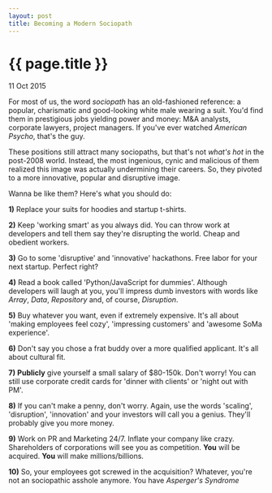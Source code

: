```yaml
---
layout: post
title: Becoming a Modern Sociopath
---
```


{{ page.title }}
================
<p class="meta">11 Oct 2015</p>

For most of us, the word *sociopath* has an old-fashioned reference: a popular, charismatic and good-looking white male wearing a suit. You'd find them in prestigious jobs yielding power and money: M&A analysts, corporate lawyers, project managers. If you've ever watched *American Psycho*, that's the guy.

These positions still attract many sociopaths, but that's not *what's hot* in the post-2008 world. Instead, the most ingenious, cynic and malicious of them realized this image was actually undermining their careers. So, they pivoted to a more innovative, popular and disruptive image.

Wanna be like them? Here's what you should do:

**1)** Replace your suits for hoodies and startup t-shirts. 


**2)** Keep 'working smart' as you always did. You can throw work at developers and tell them say they're disrupting the world. Cheap and obedient workers.

**3)** Go to some 'disruptive' and 'innovative' hackathons. Free labor for your next startup. Perfect right?

**4)** Read a book called 'Python/JavaScript for dummies'. Although developers will laugh at you, you'll impress dumb investors with words like *Array*, *Data*, *Repository* and, of course, *Disruption*.

**5)** Buy whatever you want, even if extremely expensive. It's all about 'making employees feel cozy', 'impressing customers' and 'awesome SoMa experience'. 

**6)** Don't say you chose a frat buddy over a more qualified applicant. It's all about cultural fit.

**7)** **Publicly** give yourself a small salary of $80-150k. Don't worry! You can still use corporate credit cards for 'dinner with clients' or 'night out with PM'.

**8)** If you can't make a penny, don't worry. Again, use the words 'scaling', 'disruption', 'innovation' and your investors will call you a genius. They'll probably give you more money. 

**9)** Work on PR and Marketing 24/7. Inflate your company like crazy. Shareholders of corporations will see you as competition. **You** will be acquired. **You** will make millions/billions.

**10)** So, your employees got screwed in the acquisition? Whatever, you're not an sociopathic asshole anymore. You have *Asperger's Syndrome*
